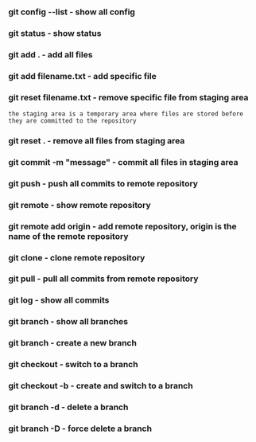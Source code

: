 ### git config --list - show all config
### git status - show status

### git add . - add all files
### git add filename.txt - add specific file
### git reset filename.txt - remove specific file from staging area
```
the staging area is a temporary area where files are stored before they are committed to the repository
```
### git reset . - remove all files from staging area

### git commit -m "message" - commit all files in staging area
### git push - push all commits to remote repository

### git remote - show remote repository
### git remote add origin <url> - add remote repository, origin is the name of the remote repository

### git clone <url> - clone remote repository

### git pull - pull all commits from remote repository

### git log - show all commits



### git branch - show all branches
### git branch <branchname> - create a new branch
### git checkout <branchname> - switch to a branch
### git checkout -b <branchname> - create and switch to a branch
### git branch -d <branchname> - delete a branch
### git branch -D <branchname> - force delete a branch


